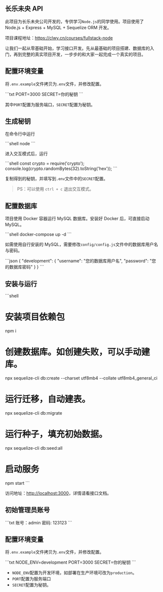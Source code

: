 ## 长乐未央 API

此项目为长乐未央公司开发的，专供学习`Node.js`的同学使用。项目使用了 Node.js + Express + MySQL + Sequelize ORM 开发。

项目课程地址：https://clwy.cn/courses/fullstack-node

让我们一起从零基础开始，学习接口开发。先从最基础的项目搭建、数据库的入门，再到完整的真实项目开发，一步步的和大家一起完成一个真实的项目。

## 配置环境变量

将`.env.example`文件拷贝为`.env`文件，并修改配置。

\```txt
PORT=3000
SECRET=你的秘钥
\```

其中`PORT`配置为服务端口，`SECRET`配置为秘钥。

## 生成秘钥

在命令行中运行 

\```shell
node
\```

进入交互模式后，运行

\```shell
const crypto = require('crypto');
console.log(crypto.randomBytes(32).toString('hex'));
\```

复制得到的秘钥，并填写到`.env`文件中的`SECRET`配置。

> PS：可以使用 `ctrl + c` 退出交互模式。

## 配置数据库

项目使用 Docker 容器运行 MySQL 数据库。安装好 Docker 后，可直接启动 MySQL。

\```shell
docker-compose up -d
\```

如需使用自行安装的 MySQL，需要修改`config/config.js`文件中的数据库用户名与密码。

\```json
{
  "development": {
    "username": "您的数据库用户名",
    "password": "您的数据库密码"
  }
}
\```

## 安装与运行

\```shell
# 安装项目依赖包
npm i

# 创建数据库。如创建失败，可以手动建库。
npx sequelize-cli db:create --charset utf8mb4 --collate utf8mb4_general_ci

# 运行迁移，自动建表。
npx sequelize-cli db:migrate

# 运行种子，填充初始数据。
npx sequelize-cli db:seed:all

# 启动服务
npm start
\```

访问地址：[http://localhost:3000](http://localhost:3000)，详情请看接口文档。

## 初始管理员账号

\```txt
账号：admin
密码: 123123
\```
## 配置环境变量

将`.env.example`文件拷贝为`.env`文件，并修改配置。

\```txt
NODE_ENV=development
PORT=3000
SECRET=你的秘钥
\```

- `NODE_ENV`配置为开发环境，如部署在生产环境可改为`production`。
- `PORT`配置为服务端口
- `SECRET`配置为秘钥。
